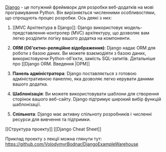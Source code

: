 
[Django](https://www.djangoproject.com/) - це потужний фреймворк для розробки веб-додатків на мові програмування Python. Він вирізняється численними особливостями, що спрощують процес розробки. Ось деякі з них:

1. [[MVC Архітектура в Django]]: Django використовує модель-представлення-контролер (MVC) архітектуру, що дозволяє вам легко розділити логіку вашого додатка на компоненти.
2. **ORM (Об'єктно-реляційне відображення)**: Django надає ORM для роботи з базою даних. Ви можете взаємодіяти з базою даних, використовуючи Python-об'єкти, замість SQL-запитів. Детальніше про [[Django ORM. Введення |ОРМ]]
4. **Панель адміністратора**: Django поставляється з готовою адміністративною панеллю, яка дозволяє легко керувати даними вашого додатка.

5. **Шаблонізація**: Ви можете використовувати шаблони для створення сторінок вашого веб-сайту. Django підтримує широкий вибір функцій шаблонізації. 
6. **Спільнота**: Django має активну спільноту розробників і численні ресурси для вивчення та підтримки.

[[Структура проекту]]
[[Django Cheat Sheet]]

Приклад проекту з лекції можна глянути тут: https://github.com/VolodymyrBodnar/DjangoExampleWarehouse
